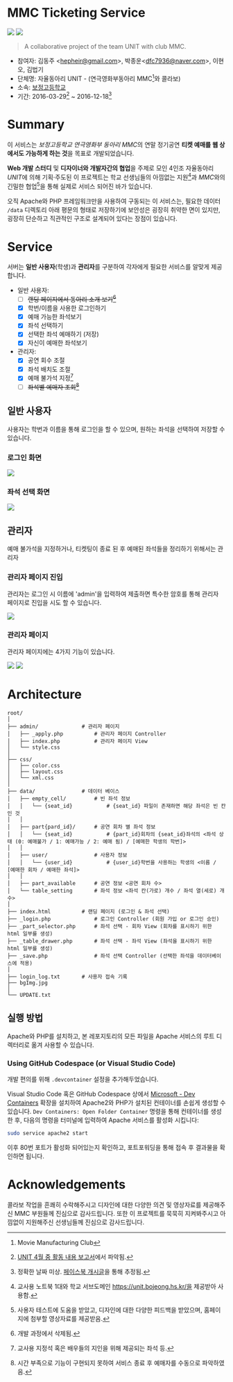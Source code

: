# MMC Ticketing Service

![](https://img.shields.io/badge/PHP-777BB4?logo=php&logoColor=white)
![](https://img.shields.io/badge/Apache-D22128?logo=apache&logoColor=white)

> A collaborative project of the team UNIT with club MMC.

- 참여자: 김동주 <<hepheir@gmail.com>>, 박종운<<dfc7936@naver.com>>, 이현오, 김법기
- 단체명: 자율동아리 UNIT - (연극영화부동아리 MMC[^mmc-stands-for]와 콜라보)
- 소속: [보정고등학교](https://bojeong.hs.kr/)
- 기간: 2016-03-29[^properties-1] ~ 2016-12-18[^properties-2]

[^mmc-stands-for]: Movie Manufacturing Club

[^properties-1]: [UNIT 4월 중 활동 내용 보고서](https://project-unit.tistory.com/8)에서 파악됨.
[^properties-2]: 정확한 날짜 미상. [페이스북 개시글](https://www.facebook.com/hepheir/posts/pfbid02uDRYYEVXqWVW196RYH4SqynBTBAGwhsEYJV8y9BrF5fCMami3LAuHLqhAhzUpAHal)을 통해 추정됨.

# Summary

이 서비스는 *보정고등학교 연극영화부 동아리 MMC*의 연말 정기공연 **티켓 예매를 웹 상에서도 가능하게 하는 것**을 목표로 개발되었습니다.

**Web 개발 스터디** 및 **디자이너와 개발자간의 협업**을 주제로 모인 4인조 자율동아리 *UNIT*에 의해 기획·주도된 이 프로젝트는 학교 선생님들의 아낌없는 지원[^summary-1]과 *MMC*와의 긴밀한 협업[^summary-2]을 통해 실제로 서비스 되어진 바가 있습니다.

[^summary-1]: 교사용 노트북 1대와 학교 서브도메인 https://unit.bojeong.hs.kr/을 제공받아 사용함.
[^summary-2]: 사용자 테스트에 도움을 받았고, 디자인에 대한 다양한 피드백을 받았으며, 홈페이지에 첨부할 영상자료를 제공받음.

오직 Apache와 PHP 프레임워크만을 사용하여 구동되는 이 서비스는, 필요한 데이터 `/data` 디렉토리 아래 평문의 형태로 저장하기에 보안성은 굉장히 취약한 면이 있지만, 굉장히 단순하고 직관적인 구조로 설계되어 있다는 장점이 있습니다.

# Service

서버는 **일반 사용자**(학생)과 **관리자**를 구분하여 각자에게 필요한 서비스를 알맞게 제공합니다.

- 일반 사용자:
    - [ ] ~~랜딩 페이지에서 동아리 소개 보기[^service-structure-1]~~
    - [x] 학번/이름을 사용한 로그인하기
    - [x] 예매 가능한 좌석보기
    - [x] 좌석 선택하기
    - [x] 선택한 좌석 예매하기 (저장)
    - [x] 자신이 예매한 좌석보기

- 관리자:
    - [x] 공연 회수 조절
    - [x] 좌석 배치도 조절
    - [x] 예매 불가석 지정[^service-structure-2]
    - [ ] ~~좌석별 예매자 조회[^service-structure-3]~~

[^service-structure-1]: 개발 과정에서 삭제됨.
[^service-structure-2]: 교사용 지정석 혹은 배우들의 지인을 위해 제공되는 좌석 등.
[^service-structure-3]: 시간 부족으로 기능이 구현되지 못하여 서비스 종료 후 예매자를 수동으로 파악하였음.

## 일반 사용자

사용자는 학번과 이름을 통해 로그인을 할 수 있으며, 원하는 좌석을 선택하여 저장할 수 있습니다.

### 로그인 화면

![](/images/login-page.png)

### 좌석 선택 화면

![](/images/seat-selection.png)


## 관리자

예매 불가석을 지정하거나, 티켓팅이 종료 된 후 예매된 좌석들을 정리하기 위해서는 관리자

### 관리자 페이지 진입

관리자는 로그인 시 이름에 'admin'을 입력하여 제출하면 특수한 암호를 통해 관리자 페이지로 진입을 시도 할 수 있습니다.

![](/images/how-to-open-admin-page.png)

### 관리자 페이지

관리자 페이지에는 4가지 기능이 있습니다.

![](/images/admin-page.png)
![](/images/admin-page_empty.png)

# Architecture

```text
root/
│
├── admin/              # 관리자 페이지
│   ├── _apply.php          # 관리자 페이지 Controller
│   ├── index.php           # 관리자 페이지 View
│   └── style.css
│
├── css/
│   ├── color.css
│   ├── layout.css
│   └── xml.css
│
├── data/               # 데이터 베이스
│   ├── empty_cell/         # 빈 좌석 정보
│   │   └── {seat_id}           # {seat_id} 파일이 존재하면 해당 좌석은 빈 칸인 것
│   │
│   ├── part{pard_id}/      # 공연 회차 별 좌석 정보
│   │   └── {seat_id}           # {part_id}회차의 {seat_id}좌석의 <좌석 상태 (0: 예매불가 / 1: 예매가능 / 2: 예매 됨) / [예매한 학생의 학번]>
│   │
│   ├── user/               # 사용자 정보
│   │   └── {user_id}           # {user_id}학번을 사용하는 학생의 <이름 / [예매한 회차 / 예매한 좌석]>
│   │
│   ├── part_available      # 공연 정보 <공연 회차 수>
│   └── table_setting       # 좌석 정보 <좌석 칸(가로) 개수 / 좌석 열(세로) 개수>
│
├── index.html          # 랜딩 페이지 (로그인 & 좌석 선택)
├── _login.php              # 로그인 Controller (회원 가입 or 로그인 승인)
├── _part_selector.php      # 좌석 선택 - 회차 View (회차를 표시하기 위한 html 일부를 생성)
├── _table_drawer.php       # 좌석 선택 - 좌석 View (좌석을 표시하기 위한 html 일부를 생성)
├── _save.php               # 좌석 선택 Controller (선택한 좌석을 데이터베이스에 적용)
│
├── login_log.txt       # 사용자 접속 기록
├── bgImg.jpg
│
└── UPDATE.txt
```

## 실행 방법

Apache와 PHP를 설치하고, 본 레포지토리의 모든 파일을 Apache 서비스의 루트 디렉터리로 옮겨 사용할 수 있습니다.

### Using GitHub Codespace (or Visual Studio Code)

개발 편의를 위해 `.devcontainer` 설정을 추가해두었습니다.

Visual Studio Code 혹은 GitHub Codespace 상에서 [Microsoft - Dev Containers](https://marketplace.visualstudio.com/items?itemName=ms-vscode-remote.vscode-remote-extensionpack) 확장을 설치하여 Apache2와 PHP가 설치된 컨테이너를 손쉽게 생성할 수 있습니다. `Dev Containers: Open Folder Container` 명령을 통해 컨테이너를 생성한 후, 다음의 명령을 터미널에 입력하여 Apache 서비스를 활성화 시킵니다:

```bash
sudo service apache2 start
```

이후 80번 포트가 활성화 되어있는지 확인하고, 포트포워딩을 통해 접속 후 결과물을 확인하면 됩니다.

# Acknowledgements

콜라보 작업을 흔쾌히 수락해주시고 디자인에 대한 다양한 의견 및 영상자료를 제공해주신 MMC 부원들께 진심으로 감사드립니다. 또한 이 프로젝트를 묵묵히 지켜봐주시고 아낌없이 지원해주신 선생님들께 진심으로 감사드립니다.
